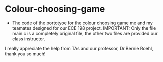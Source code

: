 # Colour-choosing-game
- The code of the portotyoe for the colour choosing game me and my teamates designed for our ECE 198 project. 
IMPORTANT: Only the file main.c is a completely original file, the other two files are provided our class instructor. 

I really appreciate the help from TAs and our professor, Dr.Bernie Roehl, thank you so much!


